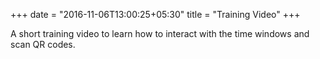 +++
date = "2016-11-06T13:00:25+05:30"
title = "Training Video"
+++

A short training video to learn how to interact with the time windows and scan QR codes.